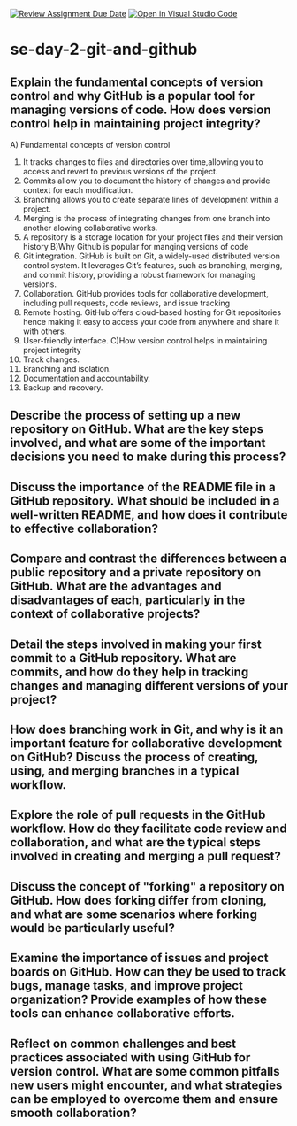 [![Review Assignment Due Date](https://classroom.github.com/assets/deadline-readme-button-22041afd0340ce965d47ae6ef1cefeee28c7c493a6346c4f15d667ab976d596c.svg)](https://classroom.github.com/a/8wgCKhpZ)
[![Open in Visual Studio Code](https://classroom.github.com/assets/open-in-vscode-2e0aaae1b6195c2367325f4f02e2d04e9abb55f0b24a779b69b11b9e10269abc.svg)](https://classroom.github.com/online_ide?assignment_repo_id=15709402&assignment_repo_type=AssignmentRepo)
# se-day-2-git-and-github
## Explain the fundamental concepts of version control and why GitHub is a popular tool for managing versions of code. How does version control help in maintaining project integrity?
A) Fundamental concepts of version control
  1) It tracks changes to files and directories over time,allowing  you to access and revert to previous versions of the project.
  2) Commits allow you to document the history of changes and provide context for each modification.
  3) Branching allows you to create separate lines of development within a project.
  4) Merging is the process of integrating changes from one branch into another alowing collaborative works.
  5) A repository is a storage location for your project files and their version history
B)Why Github is popular for manging versions of code
 1) Git integration. GitHub is built on Git, a widely-used distributed version control system. It leverages Git’s features, such as branching,
    merging, and commit history, providing a robust framework for managing versions.
 2) Collaboration. GitHub provides tools for collaborative development, including pull requests, code reviews, and issue tracking
 3) Remote hosting. GitHub offers cloud-based hosting for Git repositories hence making it easy to access your code from anywhere and share it with others.
 4) User-friendly interface.
C)How version control helps in maintaining project integrity
 1) Track changes.
 2) Branching and isolation.
 3) Documentation and accountability.
 4) Backup and recovery.

 
## Describe the process of setting up a new repository on GitHub. What are the key steps involved, and what are some of the important decisions you need to make during this process?

## Discuss the importance of the README file in a GitHub repository. What should be included in a well-written README, and how does it contribute to effective collaboration?

## Compare and contrast the differences between a public repository and a private repository on GitHub. What are the advantages and disadvantages of each, particularly in the context of collaborative projects?

## Detail the steps involved in making your first commit to a GitHub repository. What are commits, and how do they help in tracking changes and managing different versions of your project?

## How does branching work in Git, and why is it an important feature for collaborative development on GitHub? Discuss the process of creating, using, and merging branches in a typical workflow.

## Explore the role of pull requests in the GitHub workflow. How do they facilitate code review and collaboration, and what are the typical steps involved in creating and merging a pull request?

## Discuss the concept of "forking" a repository on GitHub. How does forking differ from cloning, and what are some scenarios where forking would be particularly useful?

## Examine the importance of issues and project boards on GitHub. How can they be used to track bugs, manage tasks, and improve project organization? Provide examples of how these tools can enhance collaborative efforts.

## Reflect on common challenges and best practices associated with using GitHub for version control. What are some common pitfalls new users might encounter, and what strategies can be employed to overcome them and ensure smooth collaboration?
